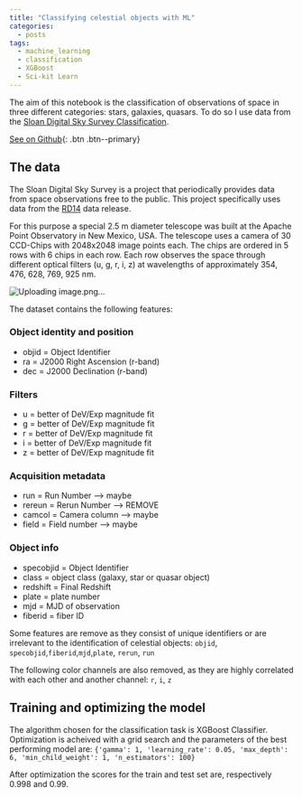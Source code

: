 ```yaml
---
title: "Classifying celestial objects with ML"
categories:
  - posts
tags:
  - machine_learning
  - classification
  - XGBoost
  - Sci-kit Learn
---
```


The aim of this notebook is the classification of observations of space in three different categories: stars, galaxies, quasars.
To do so I use data from the [Sloan Digital Sky Survey Classification](https://www.sdss.org/).

[See on Github](https://github.com/HelenaCanever/Classifying-celestial-objects-with-ML){: .btn .btn--primary}

## The data
The Sloan Digital Sky Survey is a project that periodically provides data from space observations free to the public. This project specifically uses data from the [RD14](https://www.sdss.org/dr14/) data release. 

For this purpose a special 2.5 m diameter telescope was built at the Apache Point Observatory in New Mexico, USA. The telescope uses a camera of 30 CCD-Chips with 2048x2048 image points each. The chips are ordered in 5 rows with 6 chips in each row. Each row observes the space through different optical filters (u, g, r, i, z) at wavelengths of approximately 354, 476, 628, 769, 925 nm.

![Uploading image.png…](https://www.sdss.org/wp-content/uploads/2016/07/sdss_gaulme1.jpg)

The dataset contains the following features:
### Object identity and position
- objid = Object Identifier 
- ra = J2000 Right Ascension (r-band)
- dec = J2000 Declination (r-band)

### Filters
- u = better of DeV/Exp magnitude fit
- g = better of DeV/Exp magnitude fit
- r = better of DeV/Exp magnitude fit
- i = better of DeV/Exp magnitude fit
- z = better of DeV/Exp magnitude fit

### Acquisition metadata
- run = Run Number --> maybe
- rereun = Rerun Number --> REMOVE
- camcol = Camera column --> maybe
- field = Field number --> maybe

### Object info
- specobjid = Object Identifier 
- class = object class (galaxy, star or quasar object)
- redshift = Final Redshift 
- plate = plate number 
- mjd = MJD of observation 
- fiberid = fiber ID 

Some features are remove as they consist of unique identifiers or are irrelevant to the identification of celestial objects:
`objid`, `specobjid`,`fiberid`,`mjd`,`plate`, `rerun`, `run`

The following color channels are also removed, as they are highly correlated with each other and another channel:
`r`, `i`, `z`

## Training and optimizing the model

The algorithm chosen for the classification task is XGBoost Classifier.
Optimization is acheived with a grid search and the parameters of the best performing model are:
`{'gamma': 1,
 'learning_rate': 0.05,
 'max_depth': 6,
 'min_child_weight': 1,
 'n_estimators': 100}`

After optimization the scores for the train and test set are, respectively 0.998 and 0.99.
